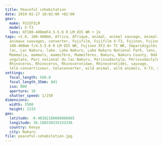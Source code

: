 ```yaml
---
title: Peaceful cohabitation
date: 2019-02-27 18:02:00 +02:00
gear:
  make: FUJIFILM
  model: X-T3
  lens: XF100-400mmF4.5-5.6 R LM OIS WR + 2x
tags: ×2.0, 100-400mm, Africa, Afrique, animal, animal sauvage, animalière,
  animaux sauvages, converter, Fujifilm, Fujifilm X-T3, Fujinon, Fujinon XF
  100-400mm f/4.5-5.6 R LM OIS WR, Fujinon XF2.0× TC WR, Imparidigités, Kenya,
  lac, Lac Nakuru, lake, Lake Nakuru, Lake Nakuru National Park, lens, mammal,
  Mammalia, mammals, mammifère, Mammifères, Nakuru, Nakuru County, Odd-toed
  ungulate, Parc national du lac Nakuru, Perissodactyla, Périssodactyles, rhino,
  Rhinoceros, Rhinocéros, Rhinocerotidae, Rhinocérotidés, sauvage,
  télé-convertisseur, teleconverter, wild animal, wild animals, X-T3, x2.0
settings:
  focal_length: 560.8
  focal_length_35mm: 841
  iso: 800
  aperture: 10
  shutter_speed: 1/250
dimensions:
  width: 3500
  height: 2333
geo:
  latitude: -0.40162166666666665
  longitude: 36.108338333333336
  country: Kenya
  city: Nakuru
file: peaceful-cohabitation.jpg
---
```



